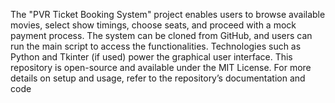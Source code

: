The "PVR Ticket Booking System" project enables users to browse available movies, select show timings, choose seats, and proceed with a mock payment process. The system can be cloned from GitHub, and users can run the main script to access the functionalities. Technologies such as Python and Tkinter (if used) power the graphical user interface. This repository is open-source and available under the MIT License. For more details on setup and usage, refer to the repository’s documentation and code
